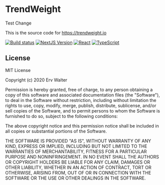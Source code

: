 # TrendWeight

Test Change

This is the source code for https://trendweight.io

[![Build status](https://img.shields.io/github/checks-status/trendweight/trendweight/main?label=build)](https://github.com/trendweight/trendweight/commits/main)
[![NextJS Version](https://img.shields.io/github/package-json/dependency-version/trendweight/trendweight/next)](https://nextjs.org)
[![React](https://img.shields.io/github/package-json/dependency-version/trendweight/trendweight/react)](https://reactjs.org)
[![TypeScript](https://img.shields.io/github/package-json/dependency-version/trendweight/trendweight/typescript)](https://www.typescriptlang.org)

## License

MIT License

Copyright (c) 2020 Erv Walter

Permission is hereby granted, free of charge, to any person obtaining a copy
of this software and associated documentation files (the "Software"), to deal
in the Software without restriction, including without limitation the rights
to use, copy, modify, merge, publish, distribute, sublicense, and/or sell
copies of the Software, and to permit persons to whom the Software is
furnished to do so, subject to the following conditions:

The above copyright notice and this permission notice shall be included in all
copies or substantial portions of the Software.

THE SOFTWARE IS PROVIDED "AS IS", WITHOUT WARRANTY OF ANY KIND, EXPRESS OR
IMPLIED, INCLUDING BUT NOT LIMITED TO THE WARRANTIES OF MERCHANTABILITY,
FITNESS FOR A PARTICULAR PURPOSE AND NONINFRINGEMENT. IN NO EVENT SHALL THE
AUTHORS OR COPYRIGHT HOLDERS BE LIABLE FOR ANY CLAIM, DAMAGES OR OTHER
LIABILITY, WHETHER IN AN ACTION OF CONTRACT, TORT OR OTHERWISE, ARISING FROM,
OUT OF OR IN CONNECTION WITH THE SOFTWARE OR THE USE OR OTHER DEALINGS IN THE
SOFTWARE.
